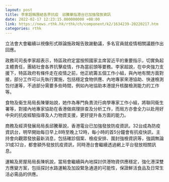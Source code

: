 ```yaml
---
layout: post
title: 李家超稱團結各界抗疫　邱騰華指港台已加強發放資訊
date: 2022-02-17 12:23:15.000000000 +08:00
link: https://news.rthk.hk/rthk/ch/component/k2/1634239-20220217.htm
categories: rthk
---
```


立法會大會繼續以視像形式辯論施政報告致謝動議，多名官員就疫情相關議題作出回應。

政務司司長李家超表示，特區政府定當按照國家主席習近平的重要指示，切實負起主體責任，團結社會各界抗擊疫情，作為當前頭等要務。李家超說，在中央強力支援下，特區政府有條件走在疫情之前，他正統籌五個工作小組，與內地有關方面對接，部分工作可以先執行實施，包括穩定食物供應、內地專家來港協助、快速檢測包付運等，不過部分需要多些時間，例如內地協助本港提升核酸檢測能力的工作等。

食物及衞生局局長陳肇始說，她作為專門負責流行病學專家工作小組，將聯同衞生署等，對接內地專家協助在香港做病理排查及分析工作，而局方亦會全力以赴用好中央的抗疫經驗指導及人力物資支援，更好提升各方面的能力。

商務及經濟發展局局長邱騰華說，香港電台已加強發放防疫資訊，32台成為防疫資訊台，明早開始每日早上8時至晚上12時，每小時的首5分鐘會有抗疫快訊，主持會向觀眾發放最新消息，包括確診個案、檢疫安排、圍封強檢資訊等，強調無論31或32台，都會額外發放抗疫資訊，同時港台會繼續透過網上平台發放相關訊息。

運輸及房屋局局長陳帆說，當局會繼續與內地探討供港物資供應穩定，強化港深雙方應變方案，包括探討水路運輸及加設緊急通道的可能性，保證鮮活食品及日常生活必需品的供應。
